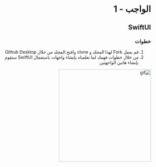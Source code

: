 
<div dir="rtl">

#  الواجب - 1
## SwiftUI
### خطوات 
1. قم بعمل Fork لهذا المجلد و clone وافتح المجلد من خلال Github Desktop 
2. من خلال خطوات فهمك لما تعلمناه بإنشاء واجهات باستعمال SwiftUI ستقوم بإنشاء هاتين الواجهتين

  
<img width="300" src="https://github.com/kuwaitcodes/swiftui-hw-1/blob/main/hw1.png" alt="gif"/>







<div dir="ltr">




</div>


</div>
